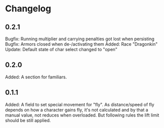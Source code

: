 # Changelog

## 0.2.1
Bugfix: Running multiplier and carrying penalties got lost when persisting
Bugfix: Armors closed when de-/activating them
Added: Race "Dragonkin"
Update: Default state of char select changed to "open"

## 0.2.0
Added: A section for familiars.

## 0.1.1
Added: A field to set special movement for "fly". As distance/speed of fly depends on how a character gains fly, it's not calculated and by that a manual value, not reduces when overloaded. But following rules the lift limit should be still applied.